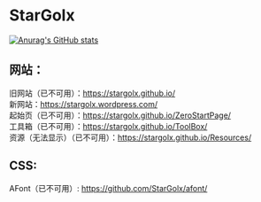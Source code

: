 # StarGolx

[![Anurag's GitHub stats](https://github-readme-stats.vercel.app/api?username=StarGolx)](https://github.com/anuraghazra/github-readme-stats)

## 网站：
旧网站（已不可用）：https://stargolx.github.io/
<br>
新网站：https://stargolx.wordpress.com/
<br>
起始页（已不可用）：https://stargolx.github.io/ZeroStartPage/
<br>
工具箱（已不可用）：https://stargolx.github.io/ToolBox/
<br>
资源（无法显示）（已不可用）：https://stargolx.github.io/Resources/
<br>
## CSS:
AFont（已不可用）: https://github.com/StarGolx/afont/
